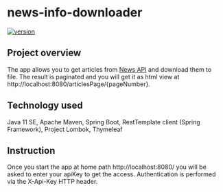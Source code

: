 # news-info-downloader

[![version](https://img.shields.io/badge/version-1.3.0-yellow)]()

## Project overview

The app allows you to get articles from [News API](https://newsapi.org/) and download them to file.
The result is paginated and you will get it as html view at http://localhost:8080/articlesPage/{pageNumber}.

## Technology used

Java 11 SE, Apache Maven, Spring Boot, RestTemplate client (Spring Framework), Project Lombok, Thymeleaf

## Instruction

Once you start the app at home path http://localhost:8080/ you will be asked to enter your apiKey to get the access.
Authentication is performed via the X-Api-Key HTTP header.

